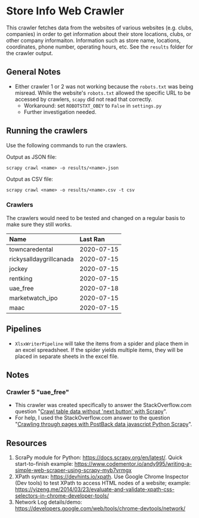 # Store Info Web Crawler

This crawler fetches data from the websites of various websites (e.g. clubs, companies) in order to get information 
about their store locations, clubs, or other company informaiton. Information such as store name, locations, 
coordinates, phone number, operating hours, etc. See the `results` folder for the crawler output.

## General Notes

* Either crawler 1 or 2 was not working because the `robots.txt` was being misread. While the website's `robots.txt` 
  allowed the specific URL to be accessed by crawlers, `scapy` did not read that correctly.
    * Workaround: set `ROBOTSTXT_OBEY` to `False` in `settings.py`
    * Further investigation needed. 

## Running the crawlers

Use the following commands to run the crawlers.

Output as JSON file:
```
scrapy crawl <name> -o results/<name>.json
```

Output as CSV file:
```
scrapy crawl <name> -o results/<name>.csv -t csv
```

### Crawlers

The crawlers would need to be tested and changed on a regular basis to make sure they still works.

| Name | Last Ran |
|:-----|:---------|
| towncaredental | 2020-07-15 |
| rickysalldaygrillcanada | 2020-07-15 |
| jockey | 2020-07-15 |
| rentking | 2020-07-15 |
| uae_free | 2020-07-18 |
| marketwatch_ipo | 2020-07-15 |
| maac | 2020-07-15 |

## Pipelines

* `XlsxWriterPipeline` will take the items from a spider and place them in an excel spreadsheet. If the spider yields
  multiple items, they will be placed in separate sheets in the excel file.

## Notes 

### Crawler 5 "uae_free"

* This crawler was created specifically to answer the StackOverflow.com question
"[Crawl table data without 'next button' with Scrapy](https://stackoverflow.com/questions/62669269/crawl-table-data-without-next-button-with-scrapy)".
* For help, I used the StackOverflow.com answer to the question 
"[Crawling through pages with PostBack data javascript Python Scrapy](https://stackoverflow.com/a/28976674/6288413)".


## Resources

1.	ScraPy module for Python: <https://docs.scrapy.org/en/latest/>. Quick start-to-finish example: <https://www.codementor.io/andy995/writing-a-simple-web-scraper-using-scrapy-myb7vrmgx>
2.	XPath syntax: <https://devhints.io/xpath>. Use Google Chrome Inspector (Dev tools) to test XPath to access HTML nodes of a website; example: <https://yizeng.me/2014/03/23/evaluate-and-validate-xpath-css-selectors-in-chrome-developer-tools/>
3.	Network Log details/demo: <https://developers.google.com/web/tools/chrome-devtools/network/>
